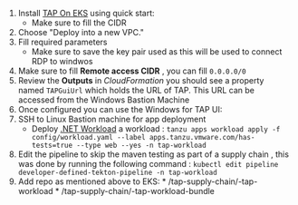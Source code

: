 
 1.  Install [TAP On EKS](
https://aws.amazon.com/quickstart/architecture/vmware-tanzu-application-platform/) using quick start:
        * Make sure to fill the CIDR
 2. Choose "Deploy into a new VPC."
 3. Fill required parameters
      * Make sure to save the key pair used as this will be used to connect RDP to windwos
 4. Make sure to fill **Remote access CIDR** , you can fill ```0.0.0.0/0```
 5. Review the **Outputs** in *CloudFormation* you should see a property named ```TAPGuiUrl``` which holds the URL of TAP.  This URL can be accessed from the Windows Bastion Machine
 6. Once configured you can use the Windows for TAP UI: 
 7. SSH to Linux Bastion machine for app deployment
      * Deploy [.NET Workload](https://github.com/sample-accelerators/steeltoe-weatherforecast) a workload : 
         ```tanzu apps workload apply -f config/workload.yaml --label apps.tanzu.vmware.com/has-tests=true --type web --yes -n tap-workload```
 8. Edit the pipeline to skip the maven testing as part of a supply chain , this was done by running the following command : ```kubectl edit pipeline developer-defined-tekton-pipeline -n tap-workload```
 9.  Add repo as mentioned above to EKS:
    * <cloudformation id>/tap-supply-chain/<appname>-tap-workload
    * <cloudformation id>/tap-supply-chain/<appname>-tap-workload-bundle 